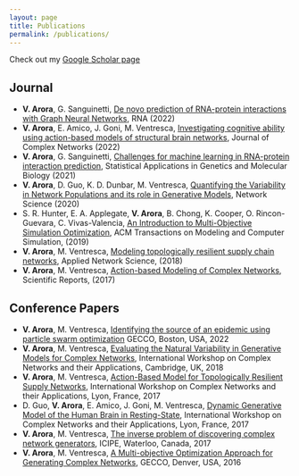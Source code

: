 ```yaml
---
layout: page
title: Publications
permalink: /publications/
---
```

Check out my [Google Scholar page](https://scholar.google.com/citations?user=GqGF8SkAAAAJ&hl=en)

## Journal
- **V. Arora**, G. Sanguinetti, [De novo prediction of RNA-protein interactions with Graph Neural Networks](https://rnajournal.cshlp.org/content/early/2022/08/25/rna.079365.122.abstract), RNA (2022)
- **V. Arora**, E. Amico, J. Goni, M. Ventresca, [Investigating cognitive ability using action-based models of structural brain networks](https://doi.org/10.1093/comnet/cnac037), Journal of Complex Networks (2022)
- **V. Arora**, G. Sanguinetti, [Challenges for machine learning in RNA-protein interaction prediction](https://www.degruyter.com/document/doi/10.1515/sagmb-2021-0087/html), Statistical Applications in Genetics and Molecular Biology (2021)
- **V. Arora**, D. Guo, K. D. Dunbar, M. Ventresca, [Quantifying the Variability in Network Populations and its role in Generative Models](https://doi.org/10.1017/nws.2019.63), Network Science (2020)
- S. R. Hunter, E. A. Applegate, **V. Arora**, B. Chong, K. Cooper, O. Rincon-Guevara, C. Vivas-Valencia, [An Introduction to Multi-Objective Simulation Optimization](https://doi.org/10.1145/3299872), ACM Transactions on Modeling and Computer Simulation, (2019)
- **V. Arora**, M. Ventresca, [Modeling topologically resilient supply chain networks](https://doi.org/10.1007/s41109-018-0070-7), Applied Network Science, (2018)
- **V. Arora**, M. Ventresca, [Action-based Modeling of Complex Networks](https://doi.org/10.1038/s41598-017-05444-4), Scientific Reports, (2017)

## Conference Papers
- **V. Arora**, M. Ventresca, [Identifying the source of an epidemic using particle swarm optimization](https://doi.org/10.1145/3512290.3528711) GECCO, Boston, USA, 2022
- **V. Arora**, M. Ventresca, [Evaluating the Natural Variability in Generative Models for Complex Networks](https://doi.org/10.1007/978-3-030-05411-3_59), International Workshop on Complex Networks and their Applications, Cambridge, UK, 2018
- **V. Arora**, M. Ventresca, [Action-Based Model for Topologically Resilient Supply Networks](https://doi.org/10.1007/978-3-319-72150-7_53), International Workshop on Complex Networks and their Applications, Lyon, France, 2017
- D. Guo, **V. Arora**, E. Amico, J. Goni, M. Ventresca, [Dynamic Generative Model of the Human Brain in Resting-State](https://doi.org/10.1007/978-3-319-72150-7_103), International Workshop on Complex Networks and their Applications, Lyon, France, 2017
- **V. Arora**, M. Ventresca, [The inverse problem of discovering complex network generators](https://icipe17.uwaterloo.ca/papers/53TVentresca.pdf), ICIPE, Waterloo, Canada, 2017
- **V. Arora**, M. Ventresca, [A Multi-objective Optimization Approach for Generating Complex Networks](https://doi.org/10.1145/2908961.2908966), GECCO, Denver, USA, 2016



<!-- ## Conference Presentations and Posters
- X. Gao, **V. Arora**, M. Ventresca, *Combining micro and macro generative models: Action-based stochastic block model*, NetSci 2020, online.
- **V. Arora**, E. Amico, J. Goni, M. Ventresca, *Investigating cognitive ability using action-based models of structural brain networks*, NetSci 2019, Burlington, USA
- **V. Arora**, M. Ventresca, *Action-based Modeling of Complex Networks*, NetSci 2019, Burlington, USA
- Bryan Chong, **V. Arora**, M. Ventresca, *Decentralized Local Robustness Optimization Leads to Global Robustness*, NetSci 2019, Burlington, USA
- M. Ventresca, **V. Arora**, *Quantifying complex system entropy: an action-based perspective*, NetSci 2019, Burlington, USA
- **V. Arora**, M. Ventresca, *Action-based model for network data with errors*, SIAM workshop on Network Science 2019, Snowbird, USA
- **V. Arora**, M. Ventresca, *Empirical Evaluation of Generative Network Models to Approximate Ground Truth System*, SINM Satellite @ NetSci, Paris, France, 2018
- **V. Arora**, M. Ventresca, *Automated Modeling and Design of Complex Networks*, NetSci, Indianapolis, USA, 2017
- **V. Arora**, M. Ventresca, *Action-based Network Generators*, INFORMS, Philadelphia, USA, 2015 -->